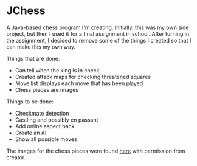 JChess
=======

A Java-based chess program I'm creating.
Initially, this was my own side project, but then I used it for a final assignment in school.
After turning in the assignment, I decided to remove some of the things I created so that I can make this my own way.

Things that are done:
- Can tell when the king is in check
- Created attack maps for checking threatened squares
- Move list displays each move that has been played
- Chess pieces are images

Things to be done:
- Checkmate detection
- Castling and possibly en passant
- Add online aspect back
- Create an AI
- Show all possible moves

The images for the chess pieces were found [here](http://ixian.com/chess/) with permission from creator.